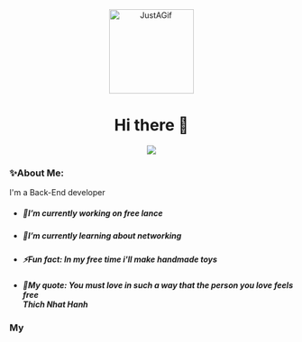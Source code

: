 <div align="center" id="header">
  <img src="https://media0.giphy.com/media/v1.Y2lkPTc5MGI3NjExb21jNDBrMHpuaThseHRxNTVhNGxiOHAxazJ2amo3bHJ4b2hjM29lMCZlcD12MV9pbnRlcm5hbF9naWZfYnlfaWQmY3Q9cw/gjrYDwbjnK8x36xZIO/giphy.gif" alt="JustAGif" width="150">
</div>

<div align="center">
  <h1> Hi there 👋 </h1>
  <div id="badge">
    <img src="https://komarev.com/ghpvc/?username=prvisk&style=for-the-badge&color=blue" alt=""/>
  </div>
</div>
<div align="center">
  <img src="https://media.giphy.com/media/v1.Y2lkPTc5MGI3NjExbHpsYjA5NjM0Nm84b3lhOWd4ZHN1bDhtbHA4YnlndXFueHVyYjFwMyZlcD12MV9pbnRlcm5hbF9naWZfYnlfaWQmY3Q9cw/AKjT5kDZMK4wsPXJPk/giphy.gif">
</div>
<div>
  <h3>✨About Me:</h3>
  <p>I'm a Back-End developer</p>
  <ul>
    <li><h5>🔭I’m currently working on free lance</h5></li>
    <li><h5>🌱I’m currently learning about networking</h5></li>
    <li><h5>⚡Fun fact: In my free time i'll make handmade toys</h5></li>
    <li><h5>🐻My quote: You must love in such a way that the person you love feels free<br>Thich Nhat Hanh</h5></li>
  </ul>
</div>
<div>
  <h3>My </h3>
</div>

